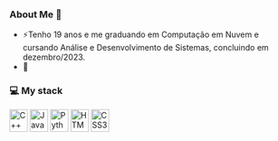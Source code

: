 ### About Me 👋

- ⚡Tenho 19 anos e me graduando em Computação em Nuvem e cursando Análise e Desenvolvimento de Sistemas, concluindo em dezembro/2023.
- 🔭 

### 💻 My stack
<img src="https://raw.githubusercontent.com/jmnote/z-icons/master/svg/cpp.svg" height="40" width="32" alt="C++"> <img src="https://cdn.jsdelivr.net/gh/devicons/devicon/icons/javascript/javascript-original.svg" height="40" width="32" alt="Javascript"> <img src="https://raw.githubusercontent.com/jmnote/z-icons/master/svg/python.svg" height="40" width="32" alt="Python"> <img src="https://camo.githubusercontent.com/da7acacadecf91d6dc02efcd2be086bb6d78ddff19a1b7a0ab2755a6fda8b1e9/68747470733a2f2f63646e2e6a7364656c6976722e6e65742f67682f64657669636f6e732f64657669636f6e2f69636f6e732f68746d6c352f68746d6c352d6f726967696e616c2e737667" height="40" width="32" alt="HTML5"> <img src="https://camo.githubusercontent.com/2e496d4bfc6f753ddca87b521ce95c88219f77800212ffa6d4401ad368c82170/68747470733a2f2f63646e2e6a7364656c6976722e6e65742f67682f64657669636f6e732f64657669636f6e2f69636f6e732f637373332f637373332d6f726967696e616c2e737667" height="40" width="32" alt="CSS3"> 


